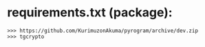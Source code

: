 


# requirements.txt (package):
```
>>> https://github.com/KurimuzonAkuma/pyrogram/archive/dev.zip 
>>> tgcrypto
```


